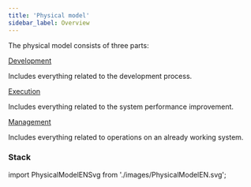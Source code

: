 ```yaml
---
title: 'Physical model'
sidebar_label: Overview
---
```


The physical model consists of three parts: 

[Development](Development.md)

Includes everything related to the development process.

[Execution](Execution.md)

Includes everything related to the system performance improvement.

[Management](Management.md)

Includes everything related to operations on an already working system.

### Stack

import PhysicalModelENSvg from './images/PhysicalModelEN.svg';

<PhysicalModelENSvg />